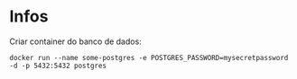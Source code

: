 # Infos
Criar container do banco de dados:
```
docker run --name some-postgres -e POSTGRES_PASSWORD=mysecretpassword -d -p 5432:5432 postgres
```
